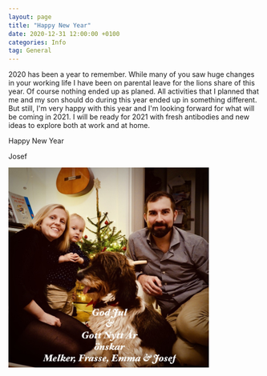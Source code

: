 ```yaml
---
layout: page
title: "Happy New Year"
date: 2020-12-31 12:00:00 +0100
categories: Info 
tag: General
---
```


2020 has been a year to remember. While many of you saw huge changes in your working life I have been on parental leave for the lions share of this year. Of course nothing ended up as planed. All activities that I planned that me and my son should do during this year ended up in something different. But still, I'm very happy with this year and I'm looking forward for what will be coming in 2021. I will be ready for 2021 with fresh antibodies and new ideas to explore both at work and at home. 

Happy New Year

Josef



<img src="/assets/images/Happynewyear2020.jpeg" alt="Happynewyear2020" width="400"/>
